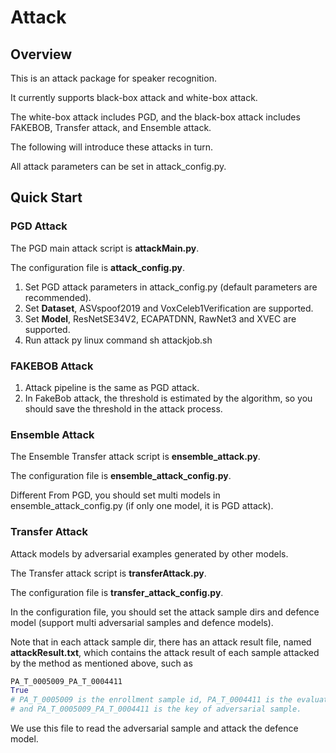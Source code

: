 # Attack

## Overview

This is an attack package for speaker recognition.

It currently supports black-box attack and white-box attack.

The white-box attack includes PGD, and the black-box attack includes FAKEBOB, Transfer attack, and Ensemble attack.

The following will introduce these attacks in turn.

All attack parameters can be set in attack_config.py.

## Quick Start

### PGD Attack

The PGD main attack script is **attackMain.py**.

The configuration file is **attack_config.py**.

1. Set PGD attack parameters in attack_config.py (default parameters are recommended).
2. Set **Dataset**, ASVspoof2019 and VoxCeleb1Verification are supported.
3. Set **Model**, ResNetSE34V2, ECAPATDNN, RawNet3 and XVEC are supported.
4. Run attack py linux command sh attackjob.sh

### FAKEBOB Attack

1. Attack pipeline is the same as PGD attack.
2. In FakeBob attack, the threshold is estimated by the algorithm, so you should save the threshold in the attack process.

### Ensemble Attack

The Ensemble Transfer attack script is **ensemble_attack.py**.

The configuration file is **ensemble_attack_config.py**.

Different From PGD, you should set multi models in ensemble_attack_config.py (if only one model, it is PGD attack).

### Transfer Attack

Attack models by adversarial examples generated by other models.

The Transfer attack script is **transferAttack.py**.

The configuration file is **transfer_attack_config.py**.

In the configuration file, you should set the attack sample dirs and defence model (support multi adversarial samples and defence models).

Note that in each attack sample dir, there has an attack result file, named **attackResult.txt**,
which contains the attack result of each sample attacked by the method as mentioned above, such as

```python
PA_T_0005009_PA_T_0004411
True
# PA_T_0005009 is the enrollment sample id, PA_T_0004411 is the evaluation sample id, True means the attack is successful.
# and PA_T_0005009_PA_T_0004411 is the key of adversarial sample.
```

We use this file to read the adversarial sample and attack the defence model.